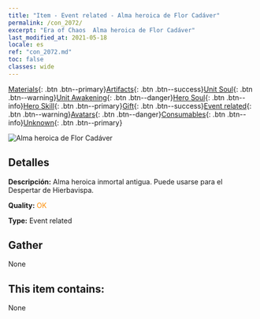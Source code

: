```yaml
---
title: "Item - Event related - Alma heroica de Flor Cadáver"
permalink: /con_2072/
excerpt: "Era of Chaos  Alma heroica de Flor Cadáver"
last_modified_at: 2021-05-18
locale: es
ref: "con_2072.md"
toc: false
classes: wide
---
```

 [Materials](/ItemsES/){: .btn .btn--primary}[Artifacts](/ItemsES/Artifacts/){: .btn .btn--success}[Unit Soul](/ItemsES/UnitSoul/){: .btn .btn--warning}[Unit Awakening](/ItemsES/UnitAwakening/){: .btn .btn--danger}[Hero Soul](/ItemsES/HeroSoul/){: .btn .btn--info}[Hero Skill](/ItemsES/HeroSkill/){: .btn .btn--primary}[Gift](/ItemsES/Gift/){: .btn .btn--success}[Event related](/ItemsES/Events/){: .btn .btn--warning}[Avatars](/ItemsES/Avatars/){: .btn .btn--danger}[Consumables](/ItemsES/Consumables/){: .btn .btn--info}[Unknown](/ItemsES/Unknown/){: .btn .btn--primary}

 ![Alma heroica de Flor Cadáver](/images/t/juexing_808.jpg)

## Detalles
 **Descripción:** Alma heroica inmortal antigua. Puede usarse para el Despertar de Hierbavispa.

 **Quality:** <span style="color: #FF8C00">OK</span>

 **Type:** Event related

## Gather

  None

## This item contains:

  None

